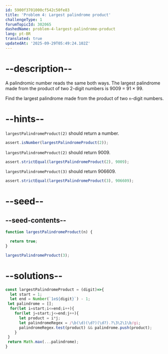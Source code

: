 ```yaml
---
id: 5900f3701000cf542c50fe83
title: 'Problem 4: Largest palindrome product'
challengeType: 1
forumTopicId: 302065
dashedName: problem-4-largest-palindrome-product
lang: pt-BR
translated: true
updatedAt: '2025-09-29T05:49:24.102Z'
---
```


# --description--

A palindromic number reads the same both ways. The largest palindrome made from the product of two 2-digit numbers is 9009 = 91 × 99.

Find the largest palindrome made from the product of two `n`-digit numbers.

# --hints--

`largestPalindromeProduct(2)` should return a number.

```js
assert.isNumber(largestPalindromeProduct(2));
```

`largestPalindromeProduct(2)` should return 9009.

```js
assert.strictEqual(largestPalindromeProduct(2), 9009);
```

`largestPalindromeProduct(3)` should return 906609.

```js
assert.strictEqual(largestPalindromeProduct(3), 906609);
```

# --seed--

## --seed-contents--

```js
function largestPalindromeProduct(n) {

  return true;
}

largestPalindromeProduct(3);
```

# --solutions--

```js
const largestPalindromeProduct = (digit)=>{
  let start = 1;
  let end = Number(`1e${digit}`) - 1;
 let palindrome = [];
  for(let i=start;i<=end;i++){
    for(let j=start;j<=end;j++){
      let product = i*j;
      let palindromeRegex = /\b(\d)(\d?)(\d?).?\3\2\1\b/gi;
      palindromeRegex.test(product) && palindrome.push(product);
    }
 }
 return Math.max(...palindrome);
}
```
